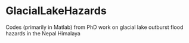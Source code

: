 # GlacialLakeHazards
Codes (primarily in Matlab) from PhD work on glacial lake outburst flood hazards in the Nepal Himalaya
